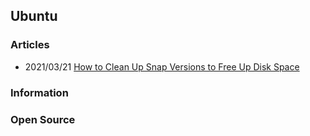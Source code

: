 ## Ubuntu


### Articles
- 2021/03/21 [How to Clean Up Snap Versions to Free Up Disk Space](https://www.debugpoint.com/2021/03/clean-up-snap/)


### Information



### Open Source


